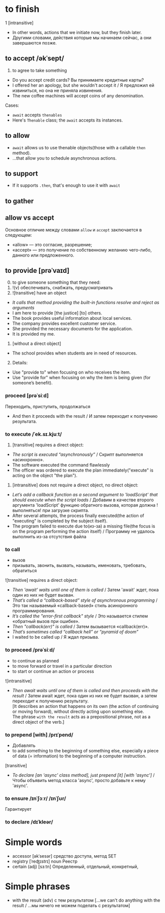 # to finish
1 [intransitive]
- In other words, actions that we initiate now, but they finish later.
- Другими словами, действия которые мы начинаем сейчас, а они завершаются позже.

## to accept  /əkˈsept/ 
1. to agree to take something
 - Do you accept credit cards? Вы принимаете кредитные карты?
 - I offered her an apology, but she wouldn't accept it / Я предложил ей извиниться, но она не приняла извинения.
 - The new coffee machines will accept coins of any denomination.
  
Cases:
- `await` accepts `thenables`
- Here's `Thenable` class; the `await` accepts its instances.

## to allow
- `await` allows us to use thenable objects(those with a callable `then` method).
- ...that allow you to schedule asynchronous actions.

## to support
- If it supports `.then`, that's enough to use it with `await`

## to gather

## allow vs accept
Основное отличие между словами `allow` и `accept` заключается в следующем:
- «allow» — это согласие, разрешение;
- «accept» — это получение по собственному желанию чего-либо, данного или предложенного.

## to provide [prəˈvaɪd]
0. to give someone something that they need:
1. !(v) обеспечивать, снабжать, предусматривать
2. ![transitive] have an object
- *It calls that method providing the built-in functions resolve and reject as arguments*
- I am here to provide [the justice] [to] others.
- The book provides useful information about local services.
- The company provides excellent customer service.
- She provided the necessary documents for the application.
- It is provided my me.
1. [without a direct object]
- The school provides when students are in need of resources.
2. Details:
- Use "provide to" when focusing on who receives the item.
- Use "provide for" when focusing on why the item is being given (for someone’s benefit).

### proceed [prəˈsiːd]
Переходить, приступить, продолжаться
- And then it proceeds with the result / И затем переходит к получению результата.

### to execute  /ˈek.sɪ.kjuːt/

1. [transitive] requires a direct object:
- *The script is executed “asynchronously”* / Скрипт выполняется «асинхронно».
- The software executed the command flawlessly
- The officer was ordered to execute the plan immediately("execute" is acting on the object "the plan").
1. [intransitive] does not require a direct object, no direct object:
- *Let’s add a callback function as a second argument to 'loadScript' that should execute when the script loads* / Добавим в качестве второго аргумента 'loadScript' функцию обратного вызова, которая должна !выполняться! при загрузке скрипта.
- After several attempts, the process finally executed(the action of "executing" is completed by the subject itself).
- The program failed to execute due to(из-за) a missing file(the focus is on the program performing the action itself) / Программу не удалось выполнить из-за отсутствия файла

### to call
- вызов
- призывать, звонить, вызвать, называть, именовать, требовать, обратиться

![transitive] requires a direct object:
- *Then 'await' waits until one of them is called* / Затем 'await' ждет, пока один из них не будет вызван.
- *That’s called a “callback-based” style of asynchronous programming* / Это так называемый «callback-based» стиль асинхронного программирования.
- *It’s called the "error-first callback" style* / Это называется стилем «обратный вызов при ошибке».
- *Then "callback(err)" is called* / Затем вызывается «callback(err)».
- *That’s sometimes called “callback hell” or “pyramid of doom”*
- I waited to be called up / Я ждал призыва.

### to proceed /prəˈsiːd/
- to continue as planned
- to move forward or travel in a particular direction
- to start or continue an action or process

![intransitive]
- *Then await waits until one of them is called and then proceeds with the result* / Затем await ждет, пока один из них не будет вызван, а затем переходит к получению результату.\
[It describes an action that happens on its own (the action of continuing or moving forward), without directly acting upon something else.\
The phrase `with the result` acts as a prepositional phrase, not as a direct object of the verb.]

### to prepend [with]  /prɪˈpend/
- Добавлять
- to add something to the beginning of something else, especially a piece of data (= information) to the beginning of a computer instruction.
  
[transitive]
- *To declare [an 'async' class method], just prepend [it] [with 'async']* / Чтобы объявить метод класса 'async', просто добавьте к нему 'async'.

### to ensure /ɪnˈʃɔːr/  /ɪnˈʃʊr/
Гарантирует

### to declare  /dɪˈkleər/

# Simple words
- accessor [əkˈsesər] средство доступа, метод SET
- registry [ˈreʤɪstrɪ] noun Реестр
- certain (adj) [sɜːtn] Определенный, отдельный, конкретный, 

# Simple phrases
- with the result (adv) с тем результатом
[...we can't do anything with the result / ...мы ничего не можем поделать с результатом]